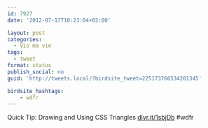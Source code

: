 ```yaml
---
id: 7927
date: '2012-07-17T10:23:04+02:00'

layout: post
categories:
  - Vis ma vie
tags:
  - tweet
format: status
publish_social: no
guid: 'http://tweets.local/?birdsite_tweet=225173766534201345'

birdsite_hashtags:
    - wdfr
---
```


Quick Tip: Drawing and Using CSS Triangles [dlvr.it/1sbjDb](http://dlvr.it/1sbjDb) #wdfr